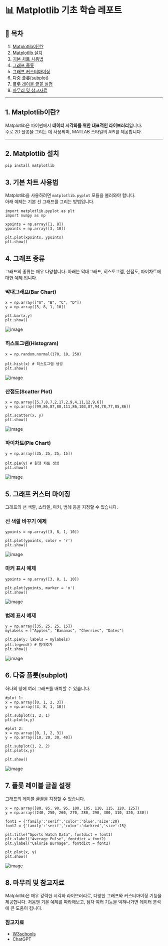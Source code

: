 # 📊 Matplotlib 기초 학습 레포트

## 🧾 목차
1. [Matplotlib이란?](#1-matplotlib이란)
2. [Matplotlib 설치](#2-matplotlib-설치)
3. [기본 차트 사용법](#3-기본-사용법)
4. [그래프 종류](#4-그래프-종류)
5. [그래프 커스터마이징](#5-그래프-커스터마이징)
6. [다중 플롯(subplot)](#6-다중-플롯subplot)
7. [플롯 레이블 글꼴 설정](#7-플롯레이블글꼴-설정)
8. [마무리 및 참고자료](#9-마무리-및-참고자료)

---

## 1. Matplotlib이란?

Matplotlib은 파이썬에서 **데이터 시각화를 위한 대표적인 라이브러리**입니다.  
주로 2D 플롯을 그리는 데 사용되며, MATLAB 스타일의 API를 제공합니다.

---

## 2. Matplotlib 설치

```bash
pip install matplotlib
```

## 3. 기본 차트 사용법

Matplotlib을 사용하려면 `matplotlib.pyplot` 모듈을 불러와야 합니다.  
아래 예제는 기본 선 그래프를 그리는 방법입니다.
```
import matplotlib.pyplot as plt
import numpy as np

xpoints = np.array([1, 8])
ypoints = np.array([3, 10])

plt.plot(xpoints, ypoints)
plt.show()
```

## 4. 그래프 종류
그래프의 종류는 매우 다양합니다.
아래는 막대그래프, 히스토그램, 산점도, 파이차트에 대한 예제 입니다.
### 막대그래프(Bar Chart)
```
x = np.array(["A", "B", "C", "D"])
y = np.array([3, 8, 1, 10])

plt.bar(x,y)
plt.show()
```
![image](https://github.com/user-attachments/assets/6300d8d7-0697-4ce7-a926-fe5a6ea28424)

### 히스토그램(Histogram)
```
x = np.random.normal(170, 10, 250)

plt.hist(x) # 히스토그램 생성
plt.show()
```
![image](https://github.com/user-attachments/assets/7e487421-f7a9-4b99-9932-6fce8830b124)

### 산점도(Scatter Plot)
```
x = np.array([5,7,8,7,2,17,2,9,4,11,12,9,6])
y = np.array([99,86,87,88,111,86,103,87,94,78,77,85,86])

plt.scatter(x, y)
plt.show()
```
![image](https://github.com/user-attachments/assets/e6c4bd54-a682-4e02-8248-5e1112b60614)

### 파이차트(Pie Chart)
```
y = np.array([35, 25, 25, 15])

plt.pie(y) # 원형 차트 생성
plt.show()
```
![image](https://github.com/user-attachments/assets/5b7f64cf-dbeb-4eeb-9c91-5cd8d0d90a24)

## 5. 그래프 커스터 마이징
그래프의 선 색깔, 스타일, 마커, 범례 등을 지정할 수 있습니다.
### 선 색깔 바꾸기 예제
```
ypoints = np.array([3, 8, 1, 10])

plt.plot(ypoints, color = 'r')
plt.show()
```
![image](https://github.com/user-attachments/assets/d642a83d-7ee6-4097-a89e-848060b6a672)
### 마커 표시 예제
```
ypoints = np.array([3, 8, 1, 10])

plt.plot(ypoints, marker = 'o')
plt.show()
```
![image](https://github.com/user-attachments/assets/f8cec8ca-b3fa-4cb4-b4e3-c970beacabc0)
### 범례 표시 예제
```
y = np.array([35, 25, 25, 15])
mylabels = ["Apples", "Bananas", "Cherries", "Dates"]

plt.pie(y, labels = mylabels)
plt.legend() # 범례추가
plt.show()
```
![image](https://github.com/user-attachments/assets/b778bbf7-1432-49e6-92df-106f867452bb)

## 6. 다중 플롯(subplot)
하나의 창에 여러 그래프를 배치할 수 있습니다.
```
#plot 1:
x = np.array([0, 1, 2, 3])
y = np.array([3, 8, 1, 10])

plt.subplot(1, 2, 1)
plt.plot(x,y)

#plot 2:
x = np.array([0, 1, 2, 3])
y = np.array([10, 20, 30, 40])

plt.subplot(1, 2, 2)
plt.plot(x,y)

plt.show()
```
![image](https://github.com/user-attachments/assets/c50a6a4d-80c9-41c4-8a0a-637a3acd8d5d)

## 7. 플롯 레이블 글꼴 설정
그래프의 레이블 글꼴을 지정할 수 있습니다.
```
x = np.array([80, 85, 90, 95, 100, 105, 110, 115, 120, 125])
y = np.array([240, 250, 260, 270, 280, 290, 300, 310, 320, 330])

font1 = {'family':'serif','color':'blue','size':20}
font2 = {'family':'serif','color':'darkred','size':15}

plt.title("Sports Watch Data", fontdict = font1)
plt.xlabel("Average Pulse", fontdict = font2)
plt.ylabel("Calorie Burnage", fontdict = font2)

plt.plot(x, y)
plt.show()
```
![image](https://github.com/user-attachments/assets/cfbd9989-33cd-4989-984e-46e5b44099e5)

## 8. 마무리 및 참고자료
Matplotlib은 매우 강력한 시각화 라이브러리로, 다양한 그래프와 커스터마이징 기능을 제공합니다.
처음엔 기본 예제를 따라해보고, 점차 여러 기능을 익혀나가면 데이터 분석에 큰 도움이 됩니다.
### 참고자료
- [W3schools](https://www.w3schools.com/python/matplotlib_intro.asp)
- ChatGPT
